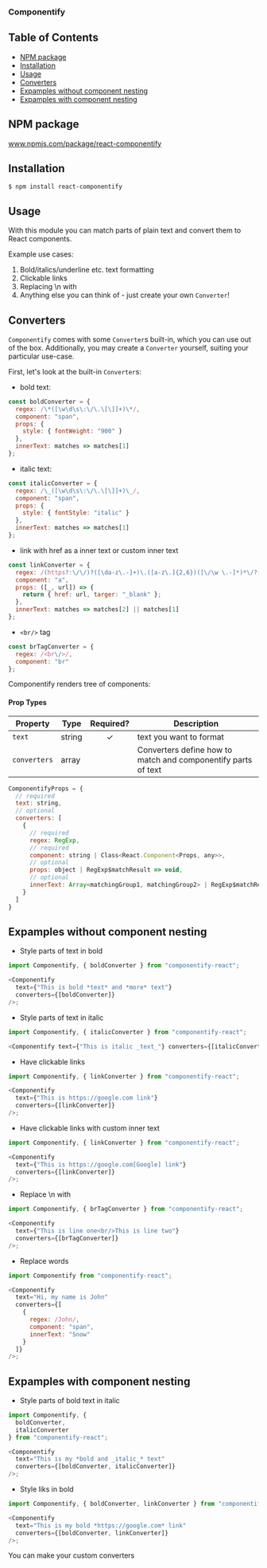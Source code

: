 ### Componentify

## Table of Contents

- [NPM package](www.npmjs.com/package/react-componentify)
- [Installation](#installation)
- [Usage](#usage)
- [Converters](#converters)
- [Expamples without component nesting](#expamples-without-component-nesting)
- [Expamples with component nesting](#expamples-with-component-nesting)

## NPM package

www.npmjs.com/package/react-componentify

## Installation

`$ npm install react-componentify`

## Usage

With this module you can match parts of plain text and convert them to React components.

Example use cases:

1.  Bold/italics/underline etc. text formatting
2.  Clickable links
3.  Replacing \n with <br/>
4.  Anything else you can think of - just create your own `Converter`!

## Converters

`Componentify` comes with some `Converter`s built-in, which you can use out of the box. Additionally, you may create a `Converter` yourself, suiting your particular use-case.

First, let's look at the built-in `Converter`s:

- bold text:

```js
const boldConverter = {
  regex: /\*([\w\d\s\:\/\.\[\]]+)\*/,
  component: "span",
  props: {
    style: { fontWeight: "900" }
  },
  innerText: matches => matches[1]
};
```

- italic text:

```js
const italicConverter = {
  regex: /\_([\w\d\s\:\/\.\[\]]+)\_/,
  component: "span",
  props: {
    style: { fontStyle: "italic" }
  },
  innerText: matches => matches[1]
};
```

- link with href as a inner text or custom inner text

```js
const linkConverter = {
  regex: /(https?:\/\/)?([\da-z\.-]+)\.([a-z\.]{2,6})([\/\w \.-]*)*\/?(?:\[(.+)\])?/,
  component: "a",
  props: ([_, url]) => {
    return { href: url, targer: "_blank" };
  },
  innerText: matches => matches[2] || matches[1]
};
```

- `<br/>` tag

```js
const brTagConverter = {
  regex: /<br\/>/,
  component: "br"
};
```

Componentify renders tree of components:

#### Prop Types

| Property     | Type   | Required? | Description                                                   |
| ------------ | ------ | :-------: | ------------------------------------------------------------- |
| `text`       | string |     ✓     | text you want to format                                       |
| `converters` | array  |           | Converters define how to match and componentify parts of text |

```js
ComponentifyProps = {
  // required
  text: string,
  // optional
  converters: [
    {
      // required
      regex: RegExp,
      // required
      component: string | Class<React.Component<Props, any>>,
      // optional
      props: object | RegExp$matchResult => void,
      // optional
      innerText: Array<matchingGroup1, matchingGroup2> | RegExp$matchResult => matchingGroup1 | matchingGroup2
    }
  ]
}
```

## Expamples without component nesting

- Style parts of text in bold

```js
import Componentify, { boldConverter } from "componentify-react";

<Componentify
  text={"Тhis is bold *text* and *more* text"}
  converters={[boldConverter]}
/>;
```

- Style parts of text in italic

```js
import Componentify, { italicConverter } from "componentify-react";

<Componentify text={"Тhis is italic _text_"} converters={[italicConverter]} />;
```

- Have clickable links

```js
import Componentify, { linkConverter } from "componentify-react";

<Componentify
  text={"Тhis is https://google.com link"}
  converters={[linkConverter]}
/>;
```

- Have clickable links with custom inner text

```js
import Componentify, { linkConverter } from "componentify-react";

<Componentify
  text={"Тhis is https://google.com[Google] link"}
  converters={[linkConverter]}
/>;
```

- Replace \n with <br/>

```js
import Componentify, { brTagConverter } from "componentify-react";

<Componentify
  text={"Тhis is line one<br/>This is line two"}
  converters={[brTagConverter]}
/>;
```

- Replace words

```js
import Componentify from "componentify-react";

<Componentify
  text="Hi, my name is John"
  converters={[
    {
      regex: /John/,
      component: "span",
      innerText: "Snow"
    }
  ]}
/>;
```

## Expamples with component nesting

- Style parts of bold text in italic

```js
import Componentify, {
  boldConverter,
  italicConverter
} from "componentify-react";

<Componentify
  text="Тhis is my *bold and _italic_* text"
  converters={[boldConverter, italicConverter]}
/>;
```

- Style liks in bold

```js
import Componentify, { boldConverter, linkConverter } from "componentify-react";

<Componentify
  text="Тhis is my bold *https://google.com* link"
  converters={[boldConverter, linkConverter]}
/>;
```

You can make your custom converters
